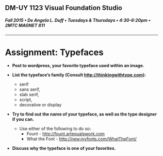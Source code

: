 ## DM-UY 1123 Visual Foundation Studio
##### Fall 2015 • De Angela L. Duff • Tuesdays & Thursdays • 4:30-6:20pm • 2MTC MAGNET 811 
---

# Assignment: Typefaces

* **Post to wordpress, your favorite typeface used within an image.**

* **List the typeface’s family (Consult http://thinkingwithtype.com):**
  * serif
  * sans serif, 
  * slab serif, 
  * script, 
  * decorative or display


* **Try to find out the name of your typeface, as well as the type designer if you can.**
  * Use either of the following to do so: 
    * Fount - http://fount.artequalswork.com
    * What the Font - http://new.myfonts.com/WhatTheFont/


* **Discuss why the typeface is one of your favorites.**

